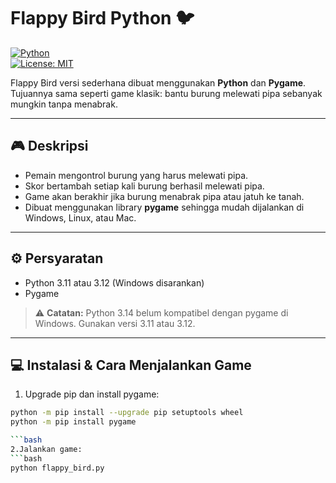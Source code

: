 # Flappy Bird Python 🐦

[![Python](https://img.shields.io/badge/python-3.11%2C3.12-blue)](https://www.python.org/)  
[![License: MIT](https://img.shields.io/badge/License-MIT-yellow.svg)](LICENSE)

Flappy Bird versi sederhana dibuat menggunakan **Python** dan **Pygame**.  
Tujuannya sama seperti game klasik: bantu burung melewati pipa sebanyak mungkin tanpa menabrak.

---

## 🎮 Deskripsi

- Pemain mengontrol burung yang harus melewati pipa.  
- Skor bertambah setiap kali burung berhasil melewati pipa.  
- Game akan berakhir jika burung menabrak pipa atau jatuh ke tanah.  
- Dibuat menggunakan library **pygame** sehingga mudah dijalankan di Windows, Linux, atau Mac.

---

## ⚙️ Persyaratan

- Python 3.11 atau 3.12 (Windows disarankan)  
- Pygame

> ⚠️ **Catatan:** Python 3.14 belum kompatibel dengan pygame di Windows. Gunakan versi 3.11 atau 3.12.

---

## 💻 Instalasi & Cara Menjalankan Game

1. Upgrade pip dan install pygame:
```bash
python -m pip install --upgrade pip setuptools wheel
python -m pip install pygame

```bash
2.Jalankan game:
```bash
python flappy_bird.py
